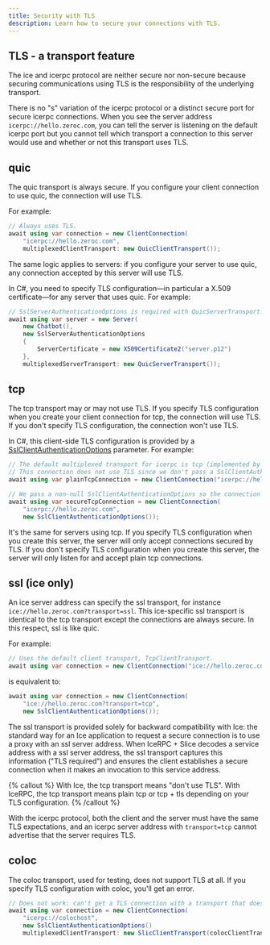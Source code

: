 ```yaml
---
title: Security with TLS
description: Learn how to secure your connections with TLS.
---
```


## TLS - a transport feature

The ice and icerpc protocol are neither secure nor non-secure because securing communications using TLS is the
responsibility of the underlying transport.

There is no "s" variation of the icerpc protocol or a distinct secure port for secure icerpc connections. When you see
the server address `icerpc://hello.zeroc.com`, you can tell the server is listening on the default icerpc port but you
cannot tell which transport a connection to this server would use and whether or not this transport uses TLS.

## quic

The quic transport is always secure. If you configure your client connection to use quic, the connection will use TLS.

For example:

```csharp
// Always uses TLS.
await using var connection = new ClientConnection(
    "icerpc://hello.zeroc.com",
    multiplexedClientTransport: new QuicClientTransport());
```

The same logic applies to servers: if you configure your server to use quic, any connection accepted by this server will
use TLS.

In C#, you need to specify TLS configuration—in particular a X.509 certificate—for any server that uses quic. For
example:

```csharp
// SslServerAuthenticationOptions is required with QuicServerTransport.
await using var server = new Server(
    new Chatbot(),
    new SslServerAuthenticationOptions
    {
        ServerCertificate = new X509Certificate2("server.p12")
    },
    multiplexedServerTransport: new QuicServerTransport());
```

## tcp

The tcp transport may or may not use TLS. If you specify TLS configuration when you create your client connection for
tcp, the connection will use TLS. If you don't specify TLS configuration, the connection won't use TLS.

In C#, this client-side TLS configuration is provided by a [SslClientAuthenticationOptions] parameter. For example:

```csharp
// The default multiplexed transport for icerpc is tcp (implemented by SlicClientTransport over TcpClientTransport).
// This connection does not use TLS since we don't pass a SslClientAuthenticationOptions parameter.
await using var plainTcpConnection = new ClientConnection("icerpc://hello.zeroc.com");

// We pass a non-null SslClientAuthenticationOptions so the connection uses TLS.
await using var secureTcpConnection = new ClientConnection(
    "icerpc://hello.zeroc.com",
    new SslClientAuthenticationOptions());
```

It's the same for servers using tcp. If you specify TLS configuration when you create this server, the server will only
accept connections secured by TLS. If you don't specify TLS configuration when you create this server, the server will
only listen for and accept plain tcp connections.

## ssl (ice only)

An ice server address can specify the ssl transport, for instance `ice://hello.zeroc.com?transport=ssl`. This
ice-specific ssl transport is identical to the tcp transport except the connections are always secure. In this respect,
ssl is like quic.

For example:

```csharp
// Uses the default client transport, TcpClientTransport.
await using var connection = new ClientConnection("ice://hello.zeroc.com?transport=ssl");
```

is equivalent to:

```csharp
await using var connection = new ClientConnection(
    "ice://hello.zeroc.com?transport=tcp",
    new SslClientAuthenticationOptions());
```

The ssl transport is provided solely for backward compatibility with Ice: the standard way for an Ice application to
request a secure connection is to use a proxy with an ssl server address. When IceRPC + Slice decodes a service
address with a ssl server address, the ssl transport captures this information ("TLS required") and ensures the client
establishes a secure connection when it makes an invocation to this service address.

{% callout %}
With Ice, the tcp transport means "don't use TLS". With IceRPC, the tcp transport means plain tcp or tcp + tls depending
on your TLS configuration.
{% /callout %}

With the icerpc protocol, both the client and the server must have the same TLS expectations, and an icerpc server
address with `transport=tcp` cannot advertise that the server requires TLS.

## coloc

The coloc transport, used for testing, does not support TLS at all. If you specify TLS configuration with coloc, you'll
get an error.

```csharp
// Does not work: can't get a TLS connection with a transport that doesn't support TLS.
await using var connection = new ClientConnection(
    "icerpc://colochost",
    new SslClientAuthenticationOptions()
    multiplexedClientTransport: new SlicClientTransport(colocClientTransport));
```

[SslClientAuthenticationOptions]: https://learn.microsoft.com/en-us/dotnet/api/system.net.security.sslclientauthenticationoptions
